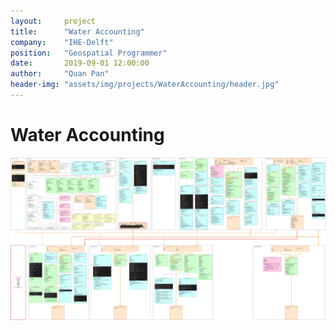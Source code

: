 ```yaml
---
layout:     project
title:      "Water Accounting"
company:    "IHE-Delft"
position:   "Geospatial Programmer"
date:       2019-09-01 12:00:00
author:     "Quan Pan"
header-img: "assets/img/projects/WaterAccounting/header.jpg"
---
```


# [](#header-1)Water Accounting

![](/assets/img/projects/WaterAccounting/architecture.jpg)
